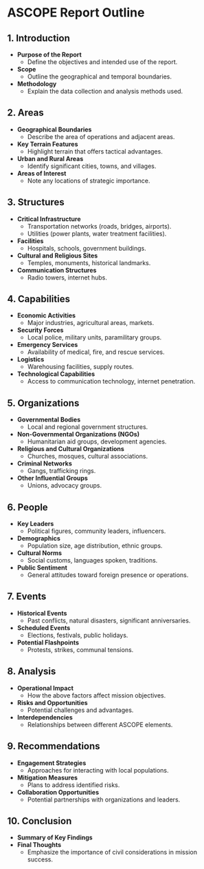 # ASCOPE Report Outline

## 1. Introduction
- **Purpose of the Report**
  - Define the objectives and intended use of the report.
- **Scope**
  - Outline the geographical and temporal boundaries.
- **Methodology**
  - Explain the data collection and analysis methods used.

## 2. Areas
- **Geographical Boundaries**
  - Describe the area of operations and adjacent areas.
- **Key Terrain Features**
  - Highlight terrain that offers tactical advantages.
- **Urban and Rural Areas**
  - Identify significant cities, towns, and villages.
- **Areas of Interest**
  - Note any locations of strategic importance.

## 3. Structures
- **Critical Infrastructure**
  - Transportation networks (roads, bridges, airports).
  - Utilities (power plants, water treatment facilities).
- **Facilities**
  - Hospitals, schools, government buildings.
- **Cultural and Religious Sites**
  - Temples, monuments, historical landmarks.
- **Communication Structures**
  - Radio towers, internet hubs.

## 4. Capabilities
- **Economic Activities**
  - Major industries, agricultural areas, markets.
- **Security Forces**
  - Local police, military units, paramilitary groups.
- **Emergency Services**
  - Availability of medical, fire, and rescue services.
- **Logistics**
  - Warehousing facilities, supply routes.
- **Technological Capabilities**
  - Access to communication technology, internet penetration.

## 5. Organizations
- **Governmental Bodies**
  - Local and regional government structures.
- **Non-Governmental Organizations (NGOs)**
  - Humanitarian aid groups, development agencies.
- **Religious and Cultural Organizations**
  - Churches, mosques, cultural associations.
- **Criminal Networks**
  - Gangs, trafficking rings.
- **Other Influential Groups**
  - Unions, advocacy groups.

## 6. People
- **Key Leaders**
  - Political figures, community leaders, influencers.
- **Demographics**
  - Population size, age distribution, ethnic groups.
- **Cultural Norms**
  - Social customs, languages spoken, traditions.
- **Public Sentiment**
  - General attitudes toward foreign presence or operations.

## 7. Events
- **Historical Events**
  - Past conflicts, natural disasters, significant anniversaries.
- **Scheduled Events**
  - Elections, festivals, public holidays.
- **Potential Flashpoints**
  - Protests, strikes, communal tensions.

## 8. Analysis
- **Operational Impact**
  - How the above factors affect mission objectives.
- **Risks and Opportunities**
  - Potential challenges and advantages.
- **Interdependencies**
  - Relationships between different ASCOPE elements.

## 9. Recommendations
- **Engagement Strategies**
  - Approaches for interacting with local populations.
- **Mitigation Measures**
  - Plans to address identified risks.
- **Collaboration Opportunities**
  - Potential partnerships with organizations and leaders.

## 10. Conclusion
- **Summary of Key Findings**
- **Final Thoughts**
  - Emphasize the importance of civil considerations in mission success.
